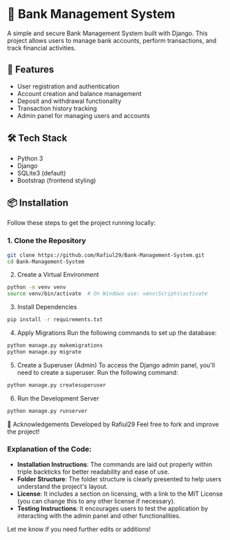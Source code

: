 # 🏦 Bank Management System

A simple and secure Bank Management System built with Django. This project allows users to manage bank accounts, perform transactions, and track financial activities.

## 🚀 Features

- User registration and authentication
- Account creation and balance management
- Deposit and withdrawal functionality
- Transaction history tracking
- Admin panel for managing users and accounts

## 🛠 Tech Stack

- Python 3
- Django
- SQLite3 (default)
- Bootstrap (frontend styling)

## 📦 Installation

Follow these steps to get the project running locally:

### 1. Clone the Repository

```sh
git clone https://github.com/Rafiul29/Bank-Management-System.git
cd Bank-Management-System
```


2. Create a Virtual Environment
```sh
python -m venv venv
source venv/bin/activate  # On Windows use: venv\Scripts\activate
```

3. Install Dependencies
```sh
pip install -r requirements.txt
```

4. Apply Migrations
Run the following commands to set up the database:
```sh
python manage.py makemigrations
python manage.py migrate

```
5. Create a Superuser (Admin)
To access the Django admin panel, you'll need to create a superuser. Run the following command:
```sh
python manage.py createsuperuser
```


6. Run the Development Server
```sh
python manage.py runserver
```



🙌 Acknowledgements
Developed by Rafiul29
Feel free to fork and improve the project!


### Explanation of the Code:
- **Installation Instructions**: The commands are laid out properly within triple backticks for better readability and ease of use.
- **Folder Structure**: The folder structure is clearly presented to help users understand the project's layout.
- **License**: It includes a section on licensing, with a link to the MIT License (you can change this to any other license if necessary).
- **Testing Instructions**: It encourages users to test the application by interacting with the admin panel and other functionalities.

Let me know if you need further edits or additions!
